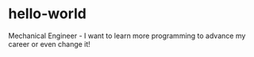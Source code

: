 # hello-world
Mechanical Engineer - I want to learn more programming to advance my career or even change it!
